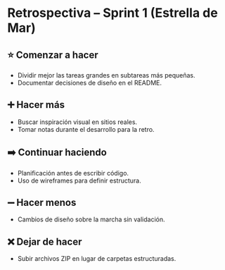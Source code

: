 # Retrospectiva – Sprint 1 (Estrella de Mar)

## ⭐ Comenzar a hacer
- Dividir mejor las tareas grandes en subtareas más pequeñas.
- Documentar decisiones de diseño en el README.

## ➕ Hacer más
- Buscar inspiración visual en sitios reales.
- Tomar notas durante el desarrollo para la retro.

## ➡️ Continuar haciendo
- Planificación antes de escribir código.
- Uso de wireframes para definir estructura.

## ➖ Hacer menos
- Cambios de diseño sobre la marcha sin validación.

## ❌ Dejar de hacer
- Subir archivos ZIP en lugar de carpetas estructuradas.